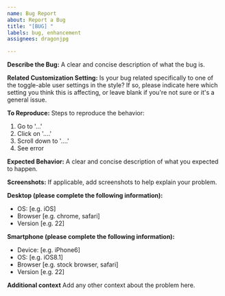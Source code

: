 ```yaml
---
name: Bug Report
about: Report a Bug
title: "[BUG] "
labels: bug, enhancement
assignees: dragonjpg

---
```


**Describe the Bug:**
A clear and concise description of what the bug is.

**Related Customization Setting:**
Is your bug related specifically to one of the toggle-able user settings in the style? If so, please indicate here which setting you think this is affecting, or leave blank if you're not sure or it's a general issue.

**To Reproduce:**
Steps to reproduce the behavior:
1. Go to '...'
2. Click on '....'
3. Scroll down to '....'
4. See error

**Expected Behavior:**
A clear and concise description of what you expected to happen.

**Screenshots:**
If applicable, add screenshots to help explain your problem.

**Desktop (please complete the following information):**
 - OS: [e.g. iOS]
 - Browser [e.g. chrome, safari]
 - Version [e.g. 22]

**Smartphone (please complete the following information):**
 - Device: [e.g. iPhone6]
 - OS: [e.g. iOS8.1]
 - Browser [e.g. stock browser, safari]
 - Version [e.g. 22]

**Additional context**
Add any other context about the problem here.
